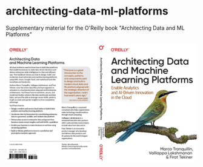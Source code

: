 # architecting-data-ml-platforms
Supplementary material for the O'Reilly book "Architecting Data and ML Platforms"

![Cover](front_and_back.jpg)

